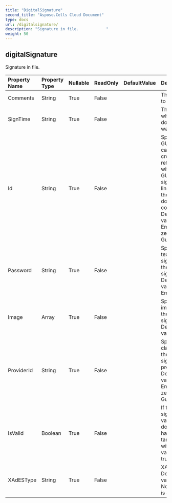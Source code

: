 ```yaml
---
title: "DigitalSignature"
second_title: "Aspose.Cells Cloud Document"
type: docs
url: /digitalsignature/
description: "Signature in file.            "
weight: 50
---
```


## **digitalSignature**

Signature in file.             

| Property Name | Property Type | Nullable |  ReadOnly | DefaultValue | Description | 
| :- | :- | :- |:- |  :- | :- |
| Comments | String | True |  False |  | The purpose to signature. |  
| SignTime | String | True |  False |  | The time when the document was signed. |  
| Id | String | True |  False |  | Specifies a GUID which can be cross-referenced with the GUID of the signature line stored in the document content. Default value is Empty (all zeroes) Guid. |  
| Password | String | True |  False |  | Specifies the text of actual signature in the digital signature. Default value is Empty.             |  
| Image | Array<Byte> | True |  False |  | Specifies an image for the digital signature. Default value is null. |  
| ProviderId | String | True |  False |  | Specifies the class ID of the signature provider. Default value is Empty (all zeroes) Guid.             |  
| IsValid | Boolean | True |  False |  | If this digital signature is valid and the document has not been tampered with, this value will be true. |  
| XAdESType | String | True |  False |  | XAdES type. Default value is None(XAdES is off). |  

